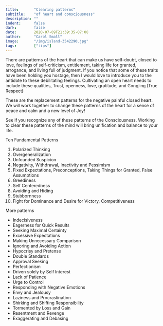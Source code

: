 ```yaml
---
title:       "Clearing patterns"
subtitle:    "of heart and consciousness"
description: ""
indent:      false
dark:        false
date:        2020-07-09T21:39:35-07:00
author:      "Carol Small"
image:       "/img/island-3542290.jpg"
tags:        ["tips"]
---
```


There are patterns of the heart that can make us have self-doubt, closed to
love, feelings of self-criticism, entitlement, taking life for granted,
arrogance, and living full of judgment. If you notice that some of these traits
have been holding you hostage, then I would love to introduce you to the
antidote to these debilitating feelings. Cultivating an open heart needs to
include these qualities, Trust, openness, love, gratitude, and Gongjing (True
Respect)

These are the replacement patterns for the negative painful closed heart. We
will work together to change these patterns of the heart for a sense of peace
and calm and a new level of Joy!

See if you recognize any of these patterns of the Consciousness. Working to
clear these patterns of the mind will bring unification and balance to your
life.

Ten Fundamental Patterns

1. Polarized Thinking
2. Overgeneralization
3. Unfounded Suspicion
4. Negativity, Withdrawal, Inactivity and Pessimism
5. Fixed Expectations, Preconceptions, Taking Things for Granted, False Assumptions
6. Greediness
7. Self Centeredness
8. Avoiding and Hiding
9. Stubbornness
10. Fight for Dominance and Desire for Victory, Competitiveness

More patterns

* Indecisiveness
* Eagerness for Quick Results
* Seeking Maximal Certainty
* Excessive Expectations
* Making Unnecessary Comparison
* Ignoring and Avoiding Action
* Hypocrisy and Pretense
* Double Standards
* Approval Seeking
* Perfectionism
* Driven solely by Self Interest
* Lack of Patience
* Urge to Control
* Responding with Negative Emotions
* Envy and Jealousy
* Laziness and Procrastination
* Shirking and Shifting Responsibility
* Tormented by Loss and Gain
* Resentment and Revenge
* Exaggerating and Debasing

